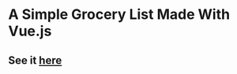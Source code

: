 # A Simple Grocery List Made With Vue.js

## See it [here](https://josno.github.io/grocerylist-vue/)
